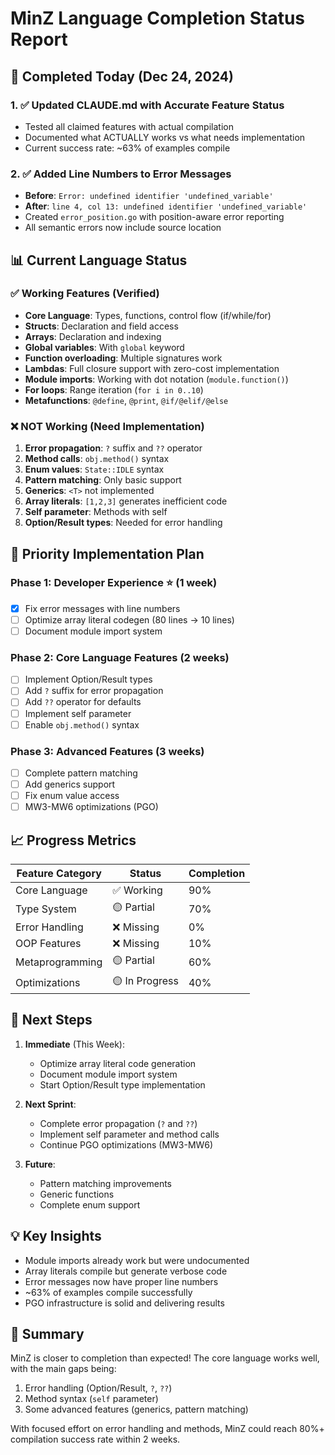 # MinZ Language Completion Status Report

## 🎉 Completed Today (Dec 24, 2024)

### 1. ✅ Updated CLAUDE.md with Accurate Feature Status
- Tested all claimed features with actual compilation
- Documented what ACTUALLY works vs what needs implementation
- Current success rate: ~63% of examples compile

### 2. ✅ Added Line Numbers to Error Messages
- **Before**: `Error: undefined identifier 'undefined_variable'`
- **After**: `line 4, col 13: undefined identifier 'undefined_variable'`
- Created `error_position.go` with position-aware error reporting
- All semantic errors now include source location

## 📊 Current Language Status

### ✅ Working Features (Verified)
- **Core Language**: Types, functions, control flow (if/while/for)
- **Structs**: Declaration and field access
- **Arrays**: Declaration and indexing
- **Global variables**: With `global` keyword
- **Function overloading**: Multiple signatures work
- **Lambdas**: Full closure support with zero-cost implementation
- **Module imports**: Working with dot notation (`module.function()`)
- **For loops**: Range iteration (`for i in 0..10`)
- **Metafunctions**: `@define`, `@print`, `@if/@elif/@else`

### ❌ NOT Working (Need Implementation)
1. **Error propagation**: `?` suffix and `??` operator
2. **Method calls**: `obj.method()` syntax
3. **Enum values**: `State::IDLE` syntax
4. **Pattern matching**: Only basic support
5. **Generics**: `<T>` not implemented
6. **Array literals**: `[1,2,3]` generates inefficient code
7. **Self parameter**: Methods with self
8. **Option/Result types**: Needed for error handling

## 🎯 Priority Implementation Plan

### Phase 1: Developer Experience ⭐ (1 week)
- [x] Fix error messages with line numbers
- [ ] Optimize array literal codegen (80 lines → 10 lines)
- [ ] Document module import system

### Phase 2: Core Language Features (2 weeks)
- [ ] Implement Option/Result types
- [ ] Add `?` suffix for error propagation
- [ ] Add `??` operator for defaults
- [ ] Implement self parameter
- [ ] Enable `obj.method()` syntax

### Phase 3: Advanced Features (3 weeks)
- [ ] Complete pattern matching
- [ ] Add generics support
- [ ] Fix enum value access
- [ ] MW3-MW6 optimizations (PGO)

## 📈 Progress Metrics

| Feature Category | Status | Completion |
|-----------------|--------|------------|
| Core Language | ✅ Working | 90% |
| Type System | 🟡 Partial | 70% |
| Error Handling | ❌ Missing | 0% |
| OOP Features | ❌ Missing | 10% |
| Metaprogramming | 🟡 Partial | 60% |
| Optimizations | 🟡 In Progress | 40% |

## 🚀 Next Steps

1. **Immediate** (This Week):
   - Optimize array literal code generation
   - Document module import system
   - Start Option/Result type implementation

2. **Next Sprint**:
   - Complete error propagation (`?` and `??`)
   - Implement self parameter and method calls
   - Continue PGO optimizations (MW3-MW6)

3. **Future**:
   - Pattern matching improvements
   - Generic functions
   - Complete enum support

## 💡 Key Insights

- Module imports already work but were undocumented
- Array literals compile but generate verbose code
- Error messages now have proper line numbers
- ~63% of examples compile successfully
- PGO infrastructure is solid and delivering results

## 🎊 Summary

MinZ is closer to completion than expected! The core language works well, with the main gaps being:
1. Error handling (Option/Result, `?`, `??`)
2. Method syntax (`self` parameter)
3. Some advanced features (generics, pattern matching)

With focused effort on error handling and methods, MinZ could reach 80%+ compilation success rate within 2 weeks.